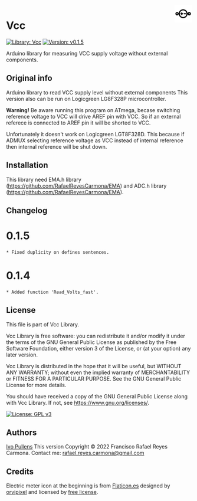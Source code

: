 <img src="img/voltaje.png" width=48 height=48 align="right">

# Vcc #
[![Library: Vcc](https://img.shields.io/badge/Library-Vcc-red?style=for-the-badge&logo=Arduino)](README.md)
[![Version: v0.1.5](https://img.shields.io/badge/Version-v0.1.5-blue?style=for-the-badge&logo=v)]()

Arduino library for measuring VCC supply voltage without external components.

## Original info ##

Arduino library to read VCC supply level without external components
This version also can be run on Logicgreen LG8F328P microcontroller.

<b>Warning!</b> Be aware running this program on ATmega, becase switching reference voltage to VCC will drive AREF pin with VCC. So if an external referece is connected to AREF pin it will be shorted to VCC.

Unfortunately it doesn't work on Logicgreen LGT8F328D. This because if ADMUX selecting reference voltage as VCC instead of internal reference then internal reference will be shut down.

## Installation ##
This library need EMA.h library (https://github.com/RafaelReyesCarmona/EMA) and ADC.h library (https://github.com/RafaelReyesCarmona/EMA). 

## Changelog

# 0.1.5
    * Fixed duplicity on defines sentences.

# 0.1.4
    * Added function 'Read_Volts_fast'.

## License ##

This file is part of Vcc Library.

Vcc Library is free software: you can redistribute it and/or modify it under the terms of the GNU General Public License as published by the Free Software Foundation, either version 3 of the License, or (at your option) any later version.

Vcc Library is distributed in the hope that it will be useful, but WITHOUT ANY WARRANTY; without even the implied warranty of MERCHANTABILITY or FITNESS FOR A PARTICULAR PURPOSE.  See the GNU General Public License for more details.

You should have received a copy of the GNU General Public License along with Vcc Library.  If not, see <https://www.gnu.org/licenses/>.

[![License: GPL v3](https://img.shields.io/badge/License-GPLv3-blue.svg)](LICENSE)

## Authors ##
[Ivo Pullens](https://github.com/Yveaux/Arduino_Vcc)
This version Copyright © 2022 Francisco Rafael Reyes Carmona.
Contact me: rafael.reyes.carmona@gmail.com

## Credits ##

Electric meter icon at the beginning is from [Flaticon.es](https://www.flaticon.es) designed by [orvipixel](https://www.flaticon.es/autores/orvipixel)
and licensed by [free license](img/license.pdf).
